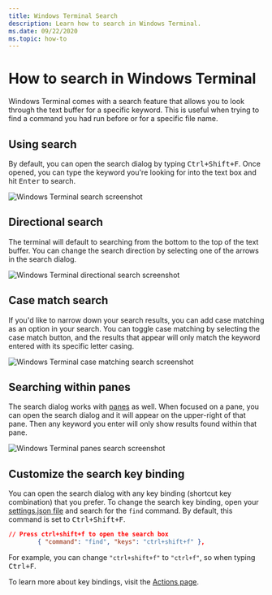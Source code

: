 ```yaml
---
title: Windows Terminal Search
description: Learn how to search in Windows Terminal.
ms.date: 09/22/2020
ms.topic: how-to 
---
```


# How to search in Windows Terminal

Windows Terminal comes with a search feature that allows you to look through the text buffer for a specific keyword. This is useful when trying to find a command you had run before or for a specific file name.

## Using search

By default, you can open the search dialog by typing <kbd>Ctrl+Shift+F</kbd>. Once opened, you can type the keyword you're looking for into the text box and hit <kbd>Enter</kbd> to search.

![Windows Terminal search screenshot](./images/search.png)

## Directional search

The terminal will default to searching from the bottom to the top of the text buffer. You can change the search direction by selecting one of the arrows in the search dialog.

![Windows Terminal directional search screenshot](./images/search-direction.gif)

## Case match search

If you'd like to narrow down your search results, you can add case matching as an option in your search. You can toggle case matching by selecting the case match button, and the results that appear will only match the keyword entered with its specific letter casing.

![Windows Terminal case matching search screenshot](./images/search-case-match.gif)

## Searching within panes

The search dialog works with [panes](./panes.md) as well. When focused on a pane, you can open the search dialog and it will appear on the upper-right of that pane. Then any keyword you enter will only show results found within that pane.

![Windows Terminal panes search screenshot](./images/search-panes.gif)

## Customize the search key binding

You can open the search dialog with any key binding (shortcut key combination) that you prefer. To change the search key binding, open your [settings.json file](./install.md#settings-json-file) and search for the `find` command. By default, this command is set to <kbd>Ctrl+Shift+F</kbd>.

```json
// Press ctrl+shift+f to open the search box
        { "command": "find", "keys": "ctrl+shift+f" },
```

For example, you can change `"ctrl+shift+f"` to `"ctrl+f"`, so when typing <kbd>Ctrl+F</kbd>.

To learn more about key bindings, visit the [Actions page](./customize-settings/actions.md).
